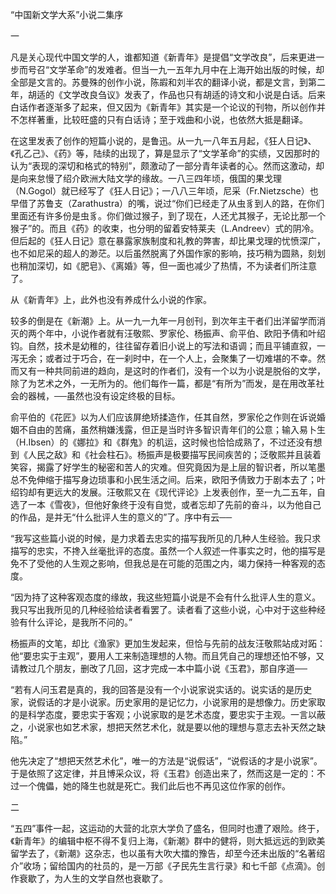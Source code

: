 “中国新文学大系”小说二集序

  

一

  

凡是关心现代中国文学的人，谁都知道《新青年》是提倡“文学改良”，后来更进一步而号召“文学革命”的发难者。但当一九一五年九月中在上海开始出版的时候，却全部是文言的。苏曼殊的创作小说，陈嘏和刘半农的翻译小说，都是文言，到第二年，胡适的《文学改良刍议》发表了，作品也只有胡适的诗文和小说是白话。后来白话作者逐渐多了起来，但又因为《新青年》其实是一个论议的刊物，所以创作并不怎样著重，比较旺盛的只有白话诗；至于戏曲和小说，也依然大抵是翻译。

在这里发表了创作的短篇小说的，是鲁迅。从一九一八年五月起，《狂人日记》、《孔乙己》、《药》等，陆续的出现了，算是显示了“文学革命”的实绩，又因那时的认为“表现的深切和格式的特别”，颇激动了一部分青年读者的心。然而这激动，却是向来怠慢了绍介欧洲大陆文学的缘故。一八三四年顷，俄国的果戈理（N.Gogol）就已经写了《狂人日记》；一八八三年顷，尼采（Fr.Nietzsche）也早借了苏鲁支（Zarathustra）的嘴，说过“你们已经走了从虫豸到人的路，在你们里面还有许多份是虫豸。你们做过猴子，到了现在，人还尤其猴子，无论比那一个猴子”的。而且《药》的收束，也分明的留着安特莱夫（L.Andreev）式的阴冷。但后起的《狂人日记》意在暴露家族制度和礼教的弊害，却比果戈理的忧愤深广，也不如尼采的超人的渺茫。以后虽然脱离了外国作家的影响，技巧稍为圆熟，刻划也稍加深切，如《肥皂》、《离婚》等，但一面也减少了热情，不为读者们所注意了。

从《新青年》上，此外也没有养成什么小说的作家。

较多的倒是在《新潮》上。从一九一九年一月创刊，到次年主干者们出洋留学而消灭的两个年中，小说作者就有汪敬熙、罗家伦、杨振声、俞平伯、欧阳予倩和叶绍钧。自然，技术是幼稚的，往往留存着旧小说上的写法和语调；而且平铺直叙，一泻无余；或者过于巧合，在一刹时中，在一个人上，会聚集了一切难堪的不幸。然而又有一种共同前进的趋向，是这时的作者们，没有一个以为小说是脱俗的文学，除了为艺术之外，一无所为的。他们每作一篇，都是“有所为”而发，是在用改革社会的器械，──虽然也没有设定终极的目标。

俞平伯的《花匠》以为人们应该屏绝矫揉造作，任其自然，罗家伦之作则在诉说婚姻不自由的苦痛，虽然稍嫌浅露，但正是当时许多智识青年们的公意；输入易卜生（H.Ibsen）的《娜拉》和《群鬼》的机运，这时候也恰恰成熟了，不过还没有想到《人民之敌》和《社会柱石》。杨振声是极要描写民间疾苦的；泛敬熙并且装着笑容，揭露了好学生的秘密和苦人的灾难。但究竟因为是上层的智识者，所以笔墨总不免伸缩于描写身边琐事和小民生活之间。后来，欧阳予倩致力于剧本去了；叶绍钧却有更远大的发展。汪敬熙又在《现代评论》上发表创作，至一九二五年，自选了一本《雪夜》，但他好象终于没有自觉，或者忘却了先前的奋斗，以为他自己的作品，是并无“什么批评人生的意义的”了。序中有云──

  

“我写这些篇小说的时候，是力求着去忠实的描写我所见的几种人生经验。我只求描写的忠实，不搀入丝毫批评的态度。虽然一个人叙述一件事实之时，他的描写是免不了受他的人生观之影响，但我总是在可能的范围之内，竭力保持一种客观的态度。

“因为持了这种客观态度的缘故，我这些短篇小说是不会有什么批评人生的意义。我只写出我所见的几种经验给读者看罢了。读者看了这些小说，心中对于这些种经验有什么评论，是我所不问的。”

  

杨振声的文笔，却比《渔家》更加生发起来，但恰与先前的战友汪敬熙站成对跖：他“要忠实于主观”，要用人工来制造理想的人物。而且凭自己的理想还怕不够，又请教过几个朋友，删改了几回，这才完成一本中篇小说《玉君》，那自序道──

  

“若有人问玉君是真的，我的回答是没有一个小说家说实话的。说实话的是历史家，说假话的才是小说家。历史家用的是记忆力，小说家用的是想像力。历史家取的是科学态度，要忠实于客观；小说家取的是艺术态度，要忠实于主观。一言以蔽之，小说家也如艺术家，想把天然艺术化，就是要以他的理想与意志去补天然之缺陷。”

  

他先决定了“想把天然艺术化”，唯一的方法是“说假话”，“说假话的才是小说家”。于是依照了这定律，并且博采众议，将《玉君》创造出来了，然而这是一定的：不过一个傀儡，她的降生也就是死亡。我们此后也不再见这位作家的创作。

  

二

  

“五四”事件一起，这运动的大营的北京大学负了盛名，但同时也遭了艰险。终于，《新青年》的编辑中枢不得不复归上海，《新潮》群中的健将，则大抵远远的到欧美留学去了，《新潮》这杂志，也以虽有大吹大擂的豫告，却至今还未出版的“名著绍介”收场；留给国内的社员的，是一万部《孑民先生言行录》和七千部《点滴》。创作衰歇了，为人生的文学自然也衰歇了。